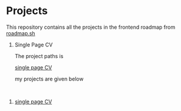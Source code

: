 <h1>Projects</h1>
This repository contains all the projects in the frontend roadmap from <a href="https://roadmap.sh/">roadmap.sh</a>
<ol>
  <li>Single Page CV</li>
  <p>The project paths is</p> <a href="https://roadmap.sh/projects/single-page-cv">single page CV</a>
  <p>my projects are given below</p><br>
</ol>
<ol>
  <li><a href="https://github.com/DeepTrv/projects-web/blob/main/cv.html">single page CV</a></li>
</ol>
